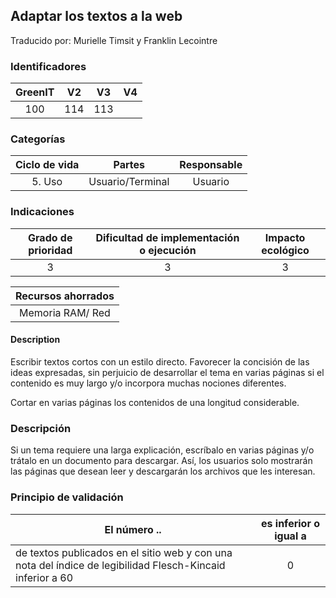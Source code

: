## Adaptar los textos a la web
Traducido por: Murielle Timsit y Franklin Lecointre

### Identificadores

| GreenIT |  V2  |  V3  |  V4  |
|:-------:|:----:|:----:|:----:|
|  100	|  114 | 113  |  	|

### Categorías

| Ciclo de vida | Partes | Responsable |
|:---------:|:----:|:----:|
| 5. Uso | Usuario/Terminal | Usuario |

### Indicaciones

| Grado de prioridad   | Dificultad de implementación o ejecución | Impacto ecológico   |
|:-------------------:|:-------------------------:|:---------------------:|
| 3 | 3 | 3 |

| Recursos ahorrados |
|:----------------------------------------------------------:|
| Memoria RAM/ Red  |

#### Description

Escribir textos cortos con un estilo directo. Favorecer la concisión de las ideas expresadas, sin perjuicio de desarrollar el tema en varias páginas si el contenido es muy largo y/o incorpora muchas nociones diferentes.

Cortar en varias páginas los contenidos de una longitud considerable.

### Descripción

Si un tema requiere una larga explicación, escríbalo en varias páginas y/o trátalo en un documento para descargar.
Así, los usuarios solo mostrarán las páginas que desean leer y descargarán los archivos que les interesan.

### Principio de validación

| El número ..   | es inferior o igual a   |  
|-------------------|:-------------------------:|
| de textos publicados en el sitio web y con una nota del índice de legibilidad Flesch-Kincaid inferior a 60 | 0  |


